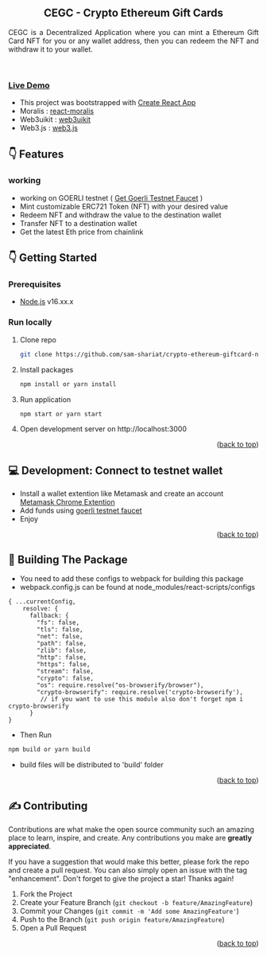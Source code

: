<div align="center">

<h2 align="center">CEGC - Crypto Ethereum Gift Cards</h2>

<p align="justify">CEGC is a Decentralized Application where you can mint a Ethereum Gift Card NFT for you or any wallet address, then you can redeem the NFT and withdraw it to your wallet.</p>
</div>
<br/>
<h3 align="left"><a href="https://sam-shariat.github.io/crypto-ethereum-giftcard-nft/" target="_blank">Live Demo</a></h3>

- This project was bootstrapped with [Create React App](https://github.com/facebook/create-react-app)
- Moralis : [react-moralis](https://github.com/MoralisWeb3/react-moralis)
- Web3uikit : [web3uikit](https://github.com/web3ui/web3uikit)
- Web3.js : [web3.js](https://github.com/web3/web3.js)

## :point_down: Features

### working

- working on GOERLI testnet ( [Get Goerli Testnet Faucet](https://faucetlink.to/goerli) )
- Mint customizable ERC721 Token (NFT) with your desired value 
- Redeem NFT and withdraw the value to the destination wallet
- Transfer NFT to a destination wallet
- Get the latest Eth price from chainlink

<!-- GETTING STARTED -->

## :point_down: Getting Started

### Prerequisites

- [Node.js](https://nodejs.org/en/) v16.xx.x

### Run locally

1. Clone repo

   ```sh
   git clone https://github.com/sam-shariat/crypto-ethereum-giftcard-nft.git
   ```

2. Install packages
   ```sh
   npm install or yarn install
   ```
3. Run application
   ```sh
   npm start or yarn start
   ```
4. Open development server on http://localhost:3000

<p align="right">(<a href="#top">back to top</a>)</p>

## :computer: Development: Connect to testnet wallet

- Install a wallet extention like Metamask and create an account [Metamask Chrome Extention](https://chrome.google.com/webstore/detail/metamask/nkbihfbeogaeaoehlefnkodbefgpgknn)
- Add funds using [goerli testnet faucet](https://faucetlink.to/goerli)
- Enjoy

<p align="right">(<a href="#top">back to top</a>)</p>

## :briefcase: Building The Package

- You need to add these configs to webpack for building this package
- webpack.config.js can be found at node_modules/react-scripts/configs

```
{ ...currentConfig,
    resolve: {
      fallback: {
        "fs": false,
        "tls": false,
        "net": false,
        "path": false,
        "zlib": false,
        "http": false,
        "https": false,
        "stream": false,
        "crypto": false,
        "os": require.resolve("os-browserify/browser"),
        "crypto-browserify": require.resolve('crypto-browserify'),
         // if you want to use this module also don't forget npm i crypto-browserify 
      }
}
```

- Then Run 
```sh
npm build or yarn build 
```

- build files will be distributed to 'build' folder

<p align="right">(<a href="#top">back to top</a>)</p>

<!-- CONTRIBUTING -->

## :writing_hand: Contributing

Contributions are what make the open source community such an amazing place to learn, inspire, and create. Any contributions you make are **greatly appreciated**.

If you have a suggestion that would make this better, please fork the repo and create a pull request. You can also
simply open an issue with the tag "enhancement". Don't forget to give the project a star! Thanks again!

1. Fork the Project
2. Create your Feature Branch (`git checkout -b feature/AmazingFeature`)
3. Commit your Changes (`git commit -m 'Add some AmazingFeature'`)
4. Push to the Branch (`git push origin feature/AmazingFeature`)
5. Open a Pull Request

<p align="right">(<a href="#top">back to top</a>)</p>
